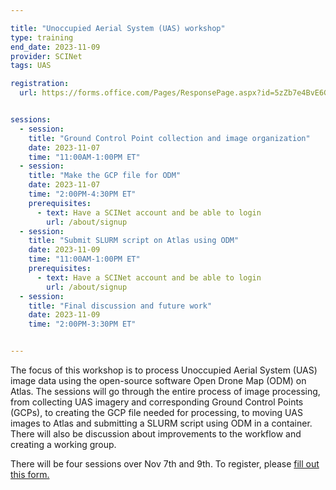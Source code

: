 ```yaml
---

title: "Unoccupied Aerial System (UAS) workshop"
type: training
end_date: 2023-11-09
provider: SCINet
tags: UAS

registration: 
  url: https://forms.office.com/Pages/ResponsePage.aspx?id=5zZb7e4BvE6GfuA8-g1Gl9poyUcOaMNCuMezzydam55URVE4VzA1WVpaRFYzT1NHVzI3Q001WUE5NCQlQCN0PWcu


sessions:
  - session:
    title: "Ground Control Point collection and image organization"
    date: 2023-11-07
    time: "11:00AM-1:00PM ET"
  - session:
    title: "Make the GCP file for ODM"
    date: 2023-11-07
    time: "2:00PM-4:30PM ET"
    prerequisites:
      - text: Have a SCINet account and be able to login 
        url: /about/signup
  - session:
    title: "Submit SLURM script on Atlas using ODM"
    date: 2023-11-09
    time: "11:00AM-1:00PM ET"
    prerequisites:
      - text: Have a SCINet account and be able to login 
        url: /about/signup
  - session:
    title: "Final discussion and future work"
    date: 2023-11-09
    time: "2:00PM-3:30PM ET"


---
```


The focus of this workshop is to process Unoccupied Aerial System (UAS) image data using the open-source software Open Drone Map (ODM) on Atlas. The sessions will go through the entire process of image processing, from collecting UAS imagery and corresponding Ground Control Points (GCPs), to creating the GCP file needed for processing, to moving UAS images to Atlas and submitting a SLURM script using ODM in a container.<!--excerpt--> There will also be discussion about improvements to the workflow and creating a working group. 

There will be four sessions over Nov 7th and 9th. To register, please [fill out this form.](https://forms.office.com/Pages/ResponsePage.aspx?id=5zZb7e4BvE6GfuA8-g1Gl9poyUcOaMNCuMezzydam55URVE4VzA1WVpaRFYzT1NHVzI3Q001WUE5NCQlQCN0PWcu)  
